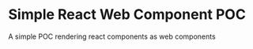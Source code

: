 Simple React Web Component POC
==============================
A simple POC rendering react components as web components
